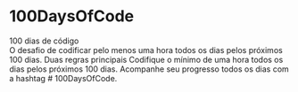 # 100DaysOfCode
100 dias de código <br>
O desafio de codificar pelo menos uma hora todos os dias pelos próximos 100 dias.
Duas regras principais
Codifique o mínimo de uma hora todos os dias pelos próximos 100 dias.
Acompanhe seu progresso todos os dias com a hashtag # 100DaysOfCode.
